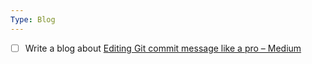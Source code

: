 ```yaml
---
Type: Blog
---
```


- [ ] Write a blog about [Editing Git commit message like a pro – Medium](https://medium.com/p/e2e7b26036b9/edit)

